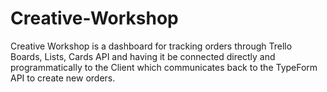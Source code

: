 # Creative-Workshop
Creative Workshop is a dashboard for tracking orders through Trello Boards, Lists, Cards API and having it be connected directly and programmatically to the Client which communicates back to the TypeForm API to create new orders.
